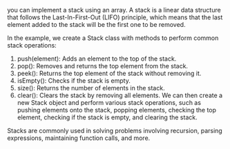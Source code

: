 you can implement a stack using an array. A stack is a linear data structure that follows the Last-In-First-Out (LIFO) principle, which means that the last element added to the stack will be the first one to be removed.

In the example, we create a Stack class with methods to perform common stack operations:

1. push(element): Adds an element to the top of the stack.
2. pop(): Removes and returns the top element from the stack.
3. peek(): Returns the top element of the stack without removing it.
4. isEmpty(): Checks if the stack is empty.
5. size(): Returns the number of elements in the stack.
6. clear(): Clears the stack by removing all elements.
We can then create a new Stack object and perform various stack operations, such as pushing elements onto the stack, popping elements, checking the top element, checking if the stack is empty, and clearing the stack.

Stacks are commonly used in solving problems involving recursion, parsing expressions, maintaining function calls, and more.